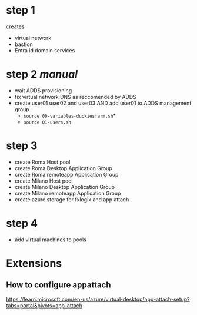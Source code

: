 
# step 1
creates
* virtual network
* bastion
* Entra id domain services


# step 2 *manual*
* wait ADDS provisioning
* fix virtual network DNS as reccomended by ADDS
* create user01 user02 and user03 AND add user01 to ADDS management group
  * `source 00-variables-duckiesfarm.sh`* 
  * `source 01-users.sh `

# step 3
* create Roma Host pool
* create Roma Desktop Application Group
* create Roma remoteapp Application Group 
* create Milano Host pool
* create Milano Desktop Application Group
* create Milano remoteapp Application Group
* create azure storage for fxlogix and app attach

# step 4
* add virtual machines to pools


# Extensions
## How to configure appattach
<https://learn.microsoft.com/en-us/azure/virtual-desktop/app-attach-setup?tabs=portal&pivots=app-attach>
